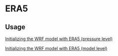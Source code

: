 # ERA5

## Usage

[Initializing the WRF model with ERA5 (pressure level)](https://dreambooker.site/2019/10/03/Initializing-the-WRF-model-with-ERA5-pressure-level/)

[Initializing the WRF model with ERA5 (model level)](https://dreambooker.site/2018/04/20/Initializing-the-WRF-model-with-ERA5/)

